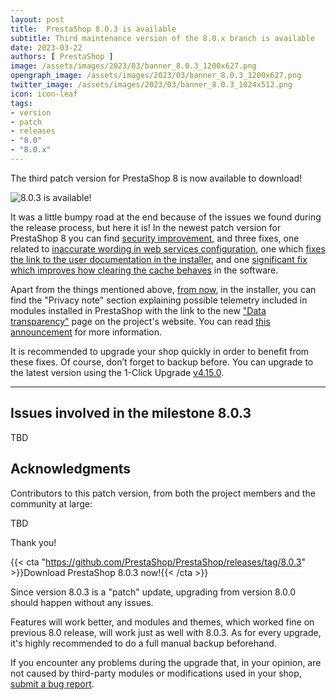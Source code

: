 ```yaml
---
layout: post
title:  PrestaShop 8.0.3 is available
subtitle: Third maintenance version of the 8.0.x branch is available
date: 2023-03-22
authors: [ PrestaShop ]
image: /assets/images/2023/03/banner_8.0.3_1200x627.png
opengraph_image: /assets/images/2023/03/banner_8.0.3_1200x627.png
twitter_image: /assets/images/2023/03/banner_8.0.3_1024x512.png
icon: icon-leaf
tags:
- version
- patch
- releases
- "8.0"
- "8.0.x"
---
```


The third patch version for PrestaShop 8 is now available to download!

![8.0.3 is available!](/assets/images/2023/03/banner_8.0.3_1534x424.png)

It was a little bumpy road at the end because of the issues we found during the release process, but here it is! In the newest patch version for PrestaShop 8 you can find [security improvement](https://github.com/PrestaShop/PrestaShop/pull/31647), and three fixes, one related to [inaccurate wording in web services configuration](https://github.com/PrestaShop/PrestaShop/pull/31772), one which [fixes the link to the user documentation in the installer](https://github.com/PrestaShop/PrestaShop/pull/31787), and one [significant fix which improves how clearing the cache behaves](https://github.com/PrestaShop/PrestaShop/pull/31820) in the software.

Apart from the things mentioned above, [from now](https://github.com/PrestaShop/PrestaShop/pull/31697), in the installer, you can find the "Privacy note" section explaining possible telemetry included in modules installed in PrestaShop with the link to the new ["Data transparency"](https://www.prestashop-project.org/data-transparency/) page on the project's website. You can read [this announcement](https://github.com/PrestaShop/PrestaShop/discussions/31906) for more information.

It is recommended to upgrade your shop quickly in order to benefit from these fixes. Of course, don’t forget to backup before. You can upgrade to the latest version using the 1-Click Upgrade [v4.15.0](https://github.com/PrestaShop/autoupgrade/releases/tag/v4.15.0).

---

## Issues involved in the milestone 8.0.3

TBD

## Acknowledgments

Contributors to this patch version, from both the project members and the community at large:

TBD

Thank you!

{{< cta "https://github.com/PrestaShop/PrestaShop/releases/tag/8.0.3" >}}Download PrestaShop 8.0.3 now!{{< /cta >}}

Since version 8.0.3 is a "patch" update, upgrading from version 8.0.0 should happen without any issues.

Features will work better, and modules and themes, which worked fine on previous 8.0 release, will work just as well with 8.0.3. As for every upgrade, it's highly recommended to do a full manual backup beforehand.

If you encounter any problems during the upgrade that, in your opinion, are not caused by third-party modules or modifications used in your shop, [submit a bug report](https://www.prestashop-project.org/get-involved/report-issues/).
